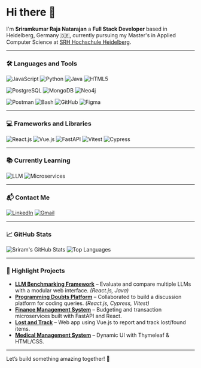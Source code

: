 # Hi there 👋

I'm **Sriramkumar Raja Natarajan** a **Full Stack Developer** based in Heidelberg, Germany 🇩🇪, currently pursuing my Master's in Applied Computer Science at [SRH Hochschule Heidelberg](https://www.srh-hochschule-heidelberg.de/).

---

### 🛠️ Languages and Tools

![JavaScript](https://img.shields.io/badge/JavaScript-F7DF1E?style=for-the-badge&logo=javascript&logoColor=black)
![Python](https://img.shields.io/badge/Python-3776AB?style=for-the-badge&logo=python&logoColor=white)
![Java](https://img.shields.io/badge/Java-ED8B00?style=for-the-badge&logo=java&logoColor=white)
![HTML5](https://img.shields.io/badge/HTML5-E34F26?style=for-the-badge&logo=html5&logoColor=white)

![PostgreSQL](https://img.shields.io/badge/PostgreSQL-4169E1?style=for-the-badge&logo=postgresql&logoColor=white)
![MongoDB](https://img.shields.io/badge/MongoDB-4EA94B?style=for-the-badge&logo=mongodb&logoColor=white)
![Neo4j](https://img.shields.io/badge/Neo4j-008CC1?style=for-the-badge&logo=neo4j&logoColor=white)

![Postman](https://img.shields.io/badge/Postman-FF6C37?style=for-the-badge&logo=postman&logoColor=white)
![Bash](https://img.shields.io/badge/Bash-4EAA25?style=for-the-badge&logo=gnubash&logoColor=white)
![GitHub](https://img.shields.io/badge/GitHub-100000?style=for-the-badge&logo=github&logoColor=white)
![Figma](https://img.shields.io/badge/Figma-F24E1E?style=for-the-badge&logo=figma&logoColor=white)

---

### 💻 Frameworks and Libraries

![React.js](https://img.shields.io/badge/React.js-20232A?style=for-the-badge&logo=react&logoColor=61DAFB)
![Vue.js](https://img.shields.io/badge/Vue.js-35495E?style=for-the-badge&logo=vue.js&logoColor=4FC08D)
![FastAPI](https://img.shields.io/badge/FastAPI-005571?style=for-the-badge&logo=fastapi)
![Vitest](https://img.shields.io/badge/Vitest-6E9F18?style=for-the-badge&logo=vitest&logoColor=white)
![Cypress](https://img.shields.io/badge/Cypress-17202C?style=for-the-badge&logo=cypress&logoColor=white)

---

### 📚 Currently Learning

![LLM](https://img.shields.io/badge/LLMs-Benchmarking-informational?style=for-the-badge)
![Microservices](https://img.shields.io/badge/Microservices-Architecture-ffb400?style=for-the-badge)

---

### 📬 Contact Me

[![LinkedIn](https://img.shields.io/badge/LinkedIn-blue?style=for-the-badge&logo=linkedin&logoColor=white)](https://www.linkedin.com/in/sriramkumar-raja-natarajan)
[![Gmail](https://img.shields.io/badge/Gmail-D14836?style=for-the-badge&logo=gmail&logoColor=white)](mailto:sriramnraja@yahoo.com)

---

### 📈 GitHub Stats

![Sriram's GitHub Stats](https://github-readme-stats.vercel.app/api?username=sriraminhdb&show_icons=true&theme=radical)
![Top Languages](https://github-readme-stats.vercel.app/api/top-langs/?username=sriraminhdb&layout=compact&theme=radical)

---

### 📌 Highlight Projects

- **[LLM Benchmarking Framework](https://github.com/Nikhil-Shawn/LLM-API-Benchmarking-Framework)** – Evaluate and compare multiple LLMs with a modular web interface. *(React.js, Java)*
- **[Programming Doubts Platform](https://github.com/Study-Program-Applied-Computer-Science/usability-testing-and-verification-verifypair.git)** – Collaborated to build a discussion platform for coding queries. *(React.js, Cypress, Vitest)*
- **[Finance Management System](https://github.com/Study-Program-Applied-Computer-Science/software-architecture-and-development-pockettech.git)** – Budgeting and transaction microservices built with FastAPI and React.
- **[Lost and Track](https://github.com/Study-Program-Applied-Computer-Science/udi-Syntax-Squad.git)** – Web app using Vue.js to report and track lost/found items.
- **[Medical Management System](https://github.com/DevJLALW/MedicalManagementSystem.git)** – Dynamic UI with Thymeleaf & HTML/CSS.

---

Let’s build something amazing together! 🚀

